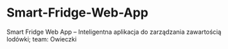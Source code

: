 # Smart-Fridge-Web-App
Smart Fridge Web App – Inteligentna aplikacja do zarządzania zawartością lodówki; team: Owieczki
